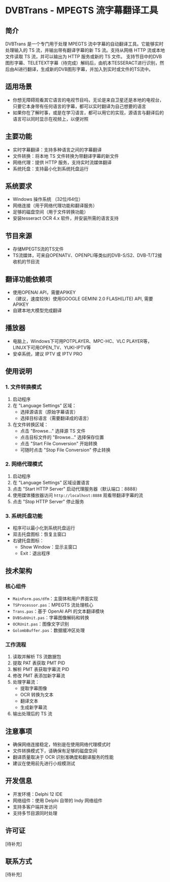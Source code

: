 # DVBTrans - MPEGTS 流字幕翻译工具

## 简介
DVBTrans 是一个专门用于处理 MPEGTS 流中字幕的自动翻译工具。它能够实时处理输入的 TS 流，并输出带有翻译字幕的新 TS 流。支持从网络 HTTP 流或本地文件读取 TS 流，并可以输出为 HTTP 服务或新的 TS 文件。
支持节目中的DVB图形字幕、TELETEXT字幕（待完成）解码后，由机本TESSERACT进行识别，然后由AI进行翻译，生成新的DVB图形字幕，并加入到实时或文件的TS流中。

## 适用场景
- 你想无障碍观看其它语言的电视节目吗，无论是来自卫星还是本地的电视台，只要它本身带有任何语言的字幕，都可以实时翻译为自己想要的语言
- 如果你在了解时事，或是在学习语言，都可以用它的实现，源语言与翻译后的语言可以同时显示在视频上，以便对照

## 主要功能
- 实时字幕翻译：支持多种语言之间的字幕翻译
- 文件转换：将本地 TS 文件转换为带翻译字幕的新文件
- 网络代理：提供 HTTP 服务，支持实时流媒体翻译
- 系统托盘：支持最小化到系统托盘运行

## 系统要求
- Windows 操作系统 （32位/64位）
- 网络连接（用于网络代理功能和翻译服务）
- 足够的磁盘空间（用于文件转换功能）
- 安装tesseract OCR 4.x 软件，并安装所需的语言支持

## 节目来源
- 存储MPEGTS流的TS文件
- TS流媒体，可来自OPENATV、OPENPLI等类似的DVB-S/S2、DVB-T/T2接收机的节目流

## 翻译功能依赖项
- 使用OPENAI API，需要APIKEY
- （建议，速度较快）使用GOOGLE GEMINI 2.0 FLASH(LITE) API, 需要APIKEY
- 自建本地大模型完成翻译

## 播放器
- 电脑上，Windows下可用POTPLAYER、MPC-HC、VLC PLAYER等，LINUX下可用OPEN_TV、YUKI-IPTV等
- 安卓系统，建议 IPTV 或 IPTV PRO

## 使用说明

### 1. 文件转换模式
1. 启动程序
2. 在 "Language Settings" 区域：
   - 选择源语言（原始字幕语言）
   - 选择目标语言（需要翻译成的语言）
3. 在文件转换区域：
   - 点击 "Browse..." 选择源 TS 文件
   - 点击目标文件的 "Browse..." 选择保存位置
   - 点击 "Start File Conversion" 开始转换
   - 可随时点击 "Stop File Conversion" 停止转换

### 2. 网络代理模式
1. 启动程序
2. 在 "Language Settings" 区域设置语言
3. 点击 "Start HTTP Server" 启动代理服务器（默认端口：8888）
4. 使用媒体播放器访问 `http://localhost:8888` 观看带翻译字幕的流
5. 点击 "Stop HTTP Server" 停止服务

### 3. 系统托盘功能
- 程序可以最小化到系统托盘运行
- 双击托盘图标：恢复主窗口
- 右键托盘图标：
  - Show Window：显示主窗口
  - Exit：退出程序

## 技术架构

### 核心组件
- `MainForm.pas/dfm`：主窗体和用户界面实现
- `TSProcessor.pas`：MPEGTS 流处理核心
- `Trans.pas`：基于 OpenAI API 的文本翻译模块
- `DVBSubUnit.pas`：字幕图像解码和转换
- `OCRUnit.pas`：图像文字识别
- `GolombBuffer.pas`：数据缓冲区处理

### 工作流程
1. 读取并解析 TS 流数据包
2. 提取 PAT 表获取 PMT PID
3. 解析 PMT 表获取字幕流 PID
4. 修改 PMT 表添加新字幕流
5. 处理字幕流：
   - 提取字幕图像
   - OCR 转换为文本
   - 翻译文本
   - 生成新字幕流
6. 输出处理后的 TS 流

## 注意事项
- 确保网络连接稳定，特别是在使用网络代理模式时
- 文件转换模式下，请确保有足够的磁盘空间
- 翻译质量取决于 OCR 识别准确度和翻译服务的性能
- 建议在使用前先进行小规模测试

## 开发信息
- 开发环境：Delphi 12 IDE
- 网络组件：使用 Delphi 自带的 Indy 网络组件
- 支持多客户端并发访问
- 支持多节目源同时处理

## 许可证
[待补充]

## 联系方式
[待补充]
